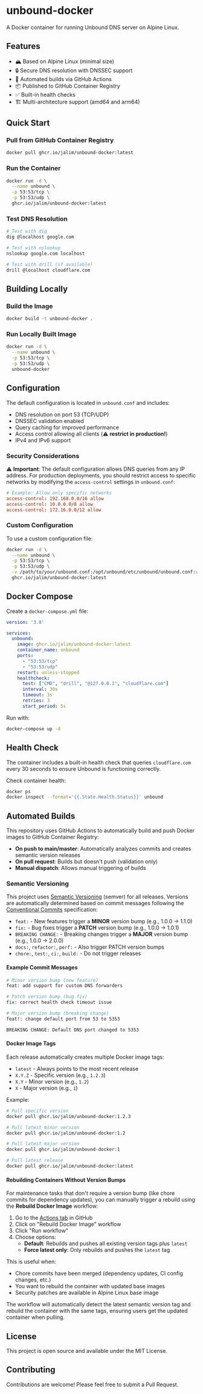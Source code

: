 # unbound-docker

A Docker container for running Unbound DNS server on Alpine Linux.

## Features

- 🏔️ Based on Alpine Linux (minimal size)
- 🔒 Secure DNS resolution with DNSSEC support
- 🚀 Automated builds via GitHub Actions
- 📦 Published to GitHub Container Registry
- ✅ Built-in health checks
- 🏗️ Multi-architecture support (amd64 and arm64)

## Quick Start

### Pull from GitHub Container Registry

```bash
docker pull ghcr.io/jalim/unbound-docker:latest
```

### Run the Container

```bash
docker run -d \
  --name unbound \
  -p 53:53/tcp \
  -p 53:53/udp \
  ghcr.io/jalim/unbound-docker:latest
```

### Test DNS Resolution

```bash
# Test with dig
dig @localhost google.com

# Test with nslookup
nslookup google.com localhost

# Test with drill (if available)
drill @localhost cloudflare.com
```

## Building Locally

### Build the Image

```bash
docker build -t unbound-docker .
```

### Run Locally Built Image

```bash
docker run -d \
  --name unbound \
  -p 53:53/tcp \
  -p 53:53/udp \
  unbound-docker
```

## Configuration

The default configuration is located in `unbound.conf` and includes:

- DNS resolution on port 53 (TCP/UDP)
- DNSSEC validation enabled
- Query caching for improved performance
- Access control allowing all clients (⚠️ **restrict in production!**)
- IPv4 and IPv6 support

### Security Considerations

⚠️ **Important**: The default configuration allows DNS queries from any IP address. For production deployments, you should restrict access to specific networks by modifying the `access-control` settings in `unbound.conf`:

```conf
# Example: Allow only specific networks
access-control: 192.168.0.0/16 allow
access-control: 10.0.0.0/8 allow
access-control: 172.16.0.0/12 allow
```

### Custom Configuration

To use a custom configuration file:

```bash
docker run -d \
  --name unbound \
  -p 53:53/tcp \
  -p 53:53/udp \
  -v /path/to/your/unbound.conf:/opt/unbound/etc/unbound/unbound.conf:ro \
  ghcr.io/jalim/unbound-docker:latest
```

## Docker Compose

Create a `docker-compose.yml` file:

```yaml
version: '3.8'

services:
  unbound:
    image: ghcr.io/jalim/unbound-docker:latest
    container_name: unbound
    ports:
      - "53:53/tcp"
      - "53:53/udp"
    restart: unless-stopped
    healthcheck:
      test: ["CMD", "drill", "@127.0.0.1", "cloudflare.com"]
      interval: 30s
      timeout: 3s
      retries: 3
      start_period: 5s
```

Run with:

```bash
docker-compose up -d
```

## Health Check

The container includes a built-in health check that queries `cloudflare.com` every 30 seconds to ensure Unbound is functioning correctly.

Check container health:

```bash
docker ps
docker inspect --format='{{.State.Health.Status}}' unbound
```

## Automated Builds

This repository uses GitHub Actions to automatically build and push Docker images to GitHub Container Registry:

- **On push to main/master**: Automatically analyzes commits and creates semantic version releases
- **On pull request**: Builds but doesn't push (validation only)
- **Manual dispatch**: Allows manual triggering of builds

### Semantic Versioning

This project uses [Semantic Versioning](https://semver.org/) (semver) for all releases. Versions are automatically determined based on commit messages following the [Conventional Commits](https://www.conventionalcommits.org/) specification:

- `feat:` - New features trigger a **MINOR** version bump (e.g., 1.0.0 → 1.1.0)
- `fix:` - Bug fixes trigger a **PATCH** version bump (e.g., 1.0.0 → 1.0.1)
- `BREAKING CHANGE:` - Breaking changes trigger a **MAJOR** version bump (e.g., 1.0.0 → 2.0.0)
- `docs:`, `refactor:`, `perf:` - Also trigger PATCH version bumps
- `chore:`, `test:`, `ci:`, `build:` - Do not trigger releases

#### Example Commit Messages

```bash
# Minor version bump (new feature)
feat: add support for custom DNS forwarders

# Patch version bump (bug fix)
fix: correct health check timeout issue

# Major version bump (breaking change)
feat!: change default port from 53 to 5353

BREAKING CHANGE: Default DNS port changed to 5353
```

#### Docker Image Tags

Each release automatically creates multiple Docker image tags:
- `latest` - Always points to the most recent release
- `X.Y.Z` - Specific version (e.g., `1.2.3`)
- `X.Y` - Minor version (e.g., `1.2`)
- `X` - Major version (e.g., `1`)

Example:
```bash
# Pull specific version
docker pull ghcr.io/jalim/unbound-docker:1.2.3

# Pull latest minor version
docker pull ghcr.io/jalim/unbound-docker:1.2

# Pull latest major version
docker pull ghcr.io/jalim/unbound-docker:1

# Pull latest release
docker pull ghcr.io/jalim/unbound-docker:latest
```

#### Rebuilding Containers Without Version Bumps

For maintenance tasks that don't require a version bump (like chore commits for dependency updates), you can manually trigger a rebuild using the **Rebuild Docker Image** workflow:

1. Go to the [Actions tab](../../actions/workflows/rebuild-docker.yml) in GitHub
2. Click on "Rebuild Docker Image" workflow
3. Click "Run workflow"
4. Choose options:
   - **Default**: Rebuilds and pushes all existing version tags plus `latest`
   - **Force latest only**: Only rebuilds and pushes the `latest` tag

This is useful when:
- Chore commits have been merged (dependency updates, CI config changes, etc.)
- You want to rebuild the container with updated base images
- Security patches are available in Alpine Linux base image

The workflow will automatically detect the latest semantic version tag and rebuild the container with the same tags, ensuring users get the updated container when pulling.

## License

This project is open source and available under the MIT License.

## Contributing

Contributions are welcome! Please feel free to submit a Pull Request.
